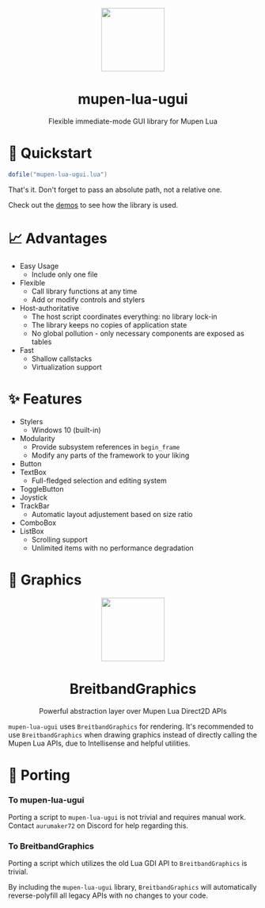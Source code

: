 <p align="center">
  <img width="128" align="center" src="https://github.com/Aurumaker72/mupen-lua-ugui/assets/48759429/cfc1beec-ba7e-4000-a845-a479ed80e780">
</p>


<h1 align="center">
  mupen-lua-ugui
</h1>
<p align="center">
  Flexible immediate-mode GUI library for Mupen Lua
</p>

# 🚀 Quickstart

```lua
dofile("mupen-lua-ugui.lua")
```

That's it. Don't forget to pass an absolute path, not a relative one.

Check out the [demos](https://github.com/Aurumaker72/mupen-lua-ugui/blob/main/demos.md) to see how the library is used.

# 📈 Advantages

- Easy Usage
  - Include only one file
- Flexible
  - Call library functions at any time
  - Add or modify controls and stylers
- Host-authoritative
  - The host script coordinates everything: no library lock-in
  - The library keeps no copies of application state
  - No global pollution - only necessary components are exposed as tables
- Fast
  - Shallow callstacks
  - Virtualization support

# ✨ Features

- Stylers
  - Windows 10 (built-in)
- Modularity
  - Provide subsystem references in `begin_frame`
  - Modify any parts of the framework to your liking
- Button
- TextBox
  - Full-fledged selection and editing system
- ToggleButton
- Joystick
- TrackBar
  - Automatic layout adjustement based on size ratio 
- ComboBox
- ListBox
  - Scrolling support
  - Unlimited items with no performance degradation

# 🎨 Graphics

<p align="center">
    <img width="128" align="center" src="https://user-images.githubusercontent.com/48759429/211370337-f5ce87e7-75de-4339-8ebd-401585a5f9f3.png">
</p>
<h1 align="center">
  BreitbandGraphics
</h1>
<p align="center">
  Powerful abstraction layer over Mupen Lua Direct2D APIs
</p>

`mupen-lua-ugui` uses `BreitbandGraphics` for rendering.
It's recommended to use `BreitbandGraphics` when drawing graphics instead of directly calling the Mupen Lua APIs, due to Intellisense and helpful utilities. 

# 🔩 Porting

### To mupen-lua-ugui

Porting a script to `mupen-lua-ugui` is not trivial and requires manual work. Contact `aurumaker72` on Discord for help regarding this.

### To BreitbandGraphics

Porting a script which utilizes the old Lua GDI API to `BreitbandGraphics` is trivial.

By including the `mupen-lua-ugui` library, `BreitbandGraphics` will automatically reverse-polyfill all legacy APIs with no changes to your code.
